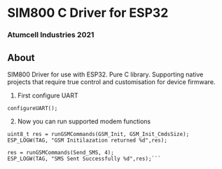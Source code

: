 # SIM800 C Driver for ESP32
### Atumcell Industries 2021
## About

SIM800 Driver for use with ESP32. Pure C library. Supporting native projects that require true control and customisation for device firmware.


1) First configure UART
```
configureUART();
```

2) Now you can run supported modem functions
```
uint8_t res = runGSMCommands(GSM_Init, GSM_Init_CmdsSize);
ESP_LOGW(TAG, "GSM Initilazation returned %d",res);

res = runGSMCommands(Send_SMS, 4);
ESP_LOGW(TAG, "SMS Sent Successfully %d",res);```
